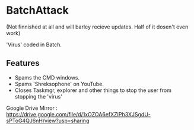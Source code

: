 # BatchAttack

(Not finnished at all and will barley recieve updates. Half of it dosen't even work)


'Virus' coded in Batch.

## Features
- Spams the CMD windows.
- Spams 'Shreksophone' on YouTube.
- Closes Taskmgr, explorer and other things to stop the user from stopping the 'virus'

Google Drive Mirror : https://drive.google.com/file/d/1xOZOA6efXZIPh3XJSgdU-sPToG4QJ6nH/view?usp=sharing
